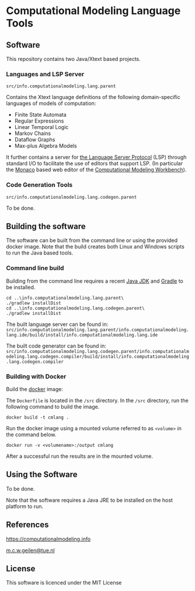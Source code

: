 # Computational Modeling Language Tools

## Software

This repository contains two Java/Xtext based projects.

### Languages and LSP Server

`src/info.computationalmodeling.lang.parent`

Contains the Xtext language definitions of the following domain-specific languages of models of computation:

- Finite State Automata
- Regular Expressions
- Linear Temporal Logic
- Markov Chains
- Dataflow Graphs
- Max-plus Algebra Models

It further contains a server for [the Language Server Protocol](https://microsoft.github.io/language-server-protocol/) (LSP) through standard I/O to facilitate the use of editors that support LSP. (In particular the [Monaco](https://microsoft.github.io/monaco-editor/) based web editor of the [Computational Modeling Workbench](https://computationalmodeling.info/cmwb)).

### Code Generation Tools

`src/info.computationalmodeling.lang.codegen.parent`

To be done.

## Building the software

The software can be built from the command line or using the provided docker image. Note that the build creates both Linux and Windows scripts to run the Java based tools.

### Command line build

Building from the command line requires a recent [Java JDK](https://adoptium.net/) and [Gradle](https://gradle.org/install/) to be installed.

``` shell
cd ..\info.computationalmodeling.lang.parent\
./gradlew installDist
cd ..\info.computationalmodeling.lang.codegen.parent\
./gradlew installDist
```

The built language server can be found in:
`src/info.computationalmodeling.lang.parent/info.computationalmodeling.lang.ide/build/install/info.computationalmodeling.lang.ide`

The built code generator can be found in:
`src/info.computationalmodeling.lang.codegen.parent/info.computationalmodeling.lang.codegen.compiler/build/install/info.computationalmodeling.lang.codegen.compiler`

### Building with Docker

Build the [docker](https://www.docker.com/) image:

The `Dockerfile` is located in the `/src` directory.
In the `/src` directory, run the following command to build the image.

``` shell
docker build -t cmlang .
```

Run the docker image using a mounted volume referred to as `<volume>` in the command below.

``` shell
docker run -v <volumename>:/output cmlang
```

After a successful run the results are in the mounted volume.

## Using the Software

To be done.

Note that the software requires a Java JRE to be installed on the host platform to run.

## References

<https://computationalmodeling.info>

<m.c.w.geilen@tue.nl>


## License

This software is licenced under the MIT License
